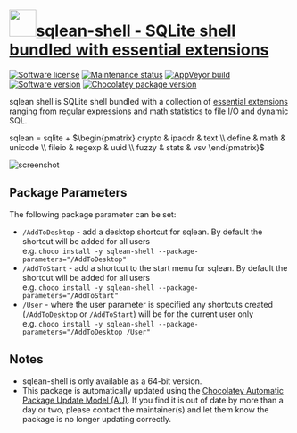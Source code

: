# [<img src="https://cdn.jsdelivr.net/gh/dgalbraith/chocolatey-packages@ee024e32bd615c9597654203de1907c6533027f8/icons/sqlean-shell.png" width="48" height="48" />sqlean-shell - SQLite shell bundled with essential extensions](https://chocolatey.org/packages/sqlean-shell)

[![Software license](https://img.shields.io/badge/license-MIT-green.svg)](https://github.com/nalgeon/sqlite/blob/main/LICENSE)
[![Maintenance status](https://img.shields.io/badge/maintained%3F-yes-green.svg)](https://gitHub.com/dgalbraith/chocolatey-packages/graphs/commit-activity)
[![AppVeyor build](https://img.shields.io/appveyor/ci/dgalbraith/chocolatey-packages)](https://ci.appveyor.com/project/dgalbraith/chocolatey-packages)
[![Software version](https://img.shields.io/badge/Source-v3.43.0-blue.svg)](https://github.com/nalgeon/sqlite/releases/tag/3.43.0)
[![Chocolatey package version](https://img.shields.io/chocolatey/v/sqlean-shell?label=Chocolatey)](https://chocolatey.org/packages/sqlean-shell)

sqlean shell is SQLite shell bundled with a collection of [essential extensions](https://github.com/nalgeon/sqlean#main-set)
ranging from regular expressions and math statistics to file I/O and dynamic SQL.

sqlean = sqlite +
$\begin{pmatrix}
  crypto & ipaddr & text \\
  define & math & unicode \\
  fileio & regexp & uuid \\
  fuzzy & stats & vsv
\end{pmatrix}$

![screenshot](https://cdn.jsdelivr.net/gh/dgalbraith/chocolatey-packages@ee024e32bd615c9597654203de1907c6533027f8/automatic/sqlean-shell/screenshot.png)

## Package Parameters

The following package parameter can be set:

* `/AddToDesktop` - add a desktop shortcut for sqlean.  By default the shortcut will be added for all users  
e.g. `choco install -y sqlean-shell --package-parameters="/AddToDesktop"`
* `/AddToStart` - add a shortcut to the start menu for sqlean.  By default the shortcut will be added for all users  
e.g. `choco install -y sqlean-shell --package-parameters="/AddToStart"`
* `/User` - where the user parameter is specified any shortcuts created (`/AddToDesktop` or `/AddToStart`) will be
for the current user only  
e.g. `choco install -y sqlean-shell --package-parameters="/AddToDesktop /User"`

## Notes

* sqlean-shell is only available as a 64-bit version.
* This package is automatically updated using the [Chocolatey Automatic Package Update Model (AU)](https://github.com/majkinetor/au/blob/master/README.md).
  If you find it is out of date by more than a day or two, please contact
  the maintainer(s) and let them know the package is no longer updating
  correctly.
